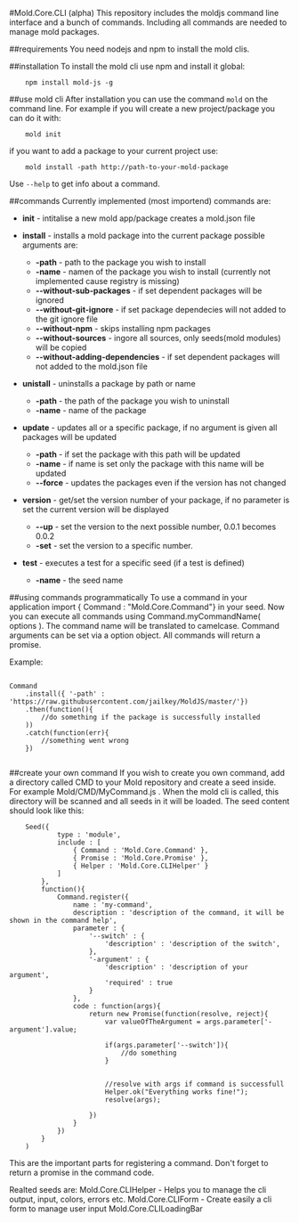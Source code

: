 #Mold.Core.CLI (alpha)
This repository includes the moldjs command line interface and a bunch of commands. Including all commands are needed to manage mold packages.

##requirements
You need nodejs and npm to install the mold clis.

##installation
To install the mold cli use npm and install it global:

```
	npm install mold-js -g
```

##use mold cli
After installation you can use the command ```mold``` on the command line.
For example if you will create a new project/package you can do it with:

```
	mold init
```

if you want to add a package to your current project use:

```
	mold install -path http://path-to-your-mold-package
```

Use ```--help``` to  get info about a command.

##commands
Currently implemented (most importend) commands are:

* **init** - intitalise a new mold app/package creates a mold.json file

* **install** - installs a mold package into the current package possible arguments are:
	*  **-path** - path to the package you wish to install
	*  **-name** - namen of the package you wish to install (currently not implemented cause registry is missing)
	* **--without-sub-packages** - if set dependent packages will be ignored
	* **--without-git-ignore** - if set package dependecies will not added to the git ignore file
	* **--without-npm** - skips installing npm packages
	* **--without-sources** - ingore all sources, only seeds(mold modules) will be copied
	* **--without-adding-dependencies** - if set dependent packages will not added to the mold.json file
	
* **unistall** - uninstalls a package by path or name 
	* **-path** - the path of the package you wish to uninstall
	* **-name** - name of the package
	
* **update**  - updates all or a specific package, if no argument is given all packages will be updated
	* **-path** - if set the package with this path will be updated
	* **-name** - if name is set only the package with this name will be updated
	* **--force** - updates the packages even if the version has not changed
	
* **version** - get/set the version number of your package, if no parameter is set the current version will be displayed
	* **--up** - set the version to the next possible number, 0.0.1 becomes 0.0.2
	* **-set** - set the version to a specific number.
	
* **test** - executes a test for a specific seed (if a test is defined)
	* **-name** - the seed name

	
##using commands programmatically
To use a command in your application import { Command : "Mold.Core.Command"} in your seed. Now you can execute all commands using Command.myCommandName( options ). The command name will be translated to camelcase. Command arguments can be set via a option object. All commands will return a promise.

Example:

```

Command
	.install({ '-path' : 'https://raw.githubusercontent.com/jailkey/MoldJS/master/'})
	.then(function(){
		//do something if the package is successfully installed
	))
	.catch(function(err){
		//something went wrong
	})
	
```

##create your own command
If you wish to create you own command, add a directory called CMD to your Mold repository and create a seed inside. For example Mold/CMD/MyCommand.js . When the mold cli is called, this directory will be scanned and all seeds in it will be loaded.
The seed content should look like this:

```
	Seed({
			type : 'module',
			include : [
				{ Command : 'Mold.Core.Command' },
				{ Promise : 'Mold.Core.Promise' },
				{ Helper : 'Mold.Core.CLIHelper' }
			]
		},
		function(){
			Command.register({
				name : 'my-command',
				description : 'description of the command, it will be shown in the command help',
				parameter : {
					'--switch' : {
						'description' : 'description of the switch',
					},
					'-argument' : {
						'description' : 'description of your argument',
						'required' : true
					}
				},
				code : function(args){
					return new Promise(function(resolve, reject){
						var valueOfTheArgument = args.parameter['-argument'].value;
						
						if(args.parameter['--switch']){
							//do something
						}
						
						
						//resolve with args if command is successfull
						Helper.ok("Everything works fine!");
						resolve(args);
						
					})
				}
			})
		}
	)
```

This are the important parts for registering a command. Don't forget to return a promise in the command code.

Realted seeds are:
Mold.Core.CLIHelper - Helps you to manage the cli output, input, colors, errors etc.
Mold.Core.CLIForm - Create easily a cli form to manage user input
Mold.Core.CLILoadingBar




	



 
